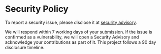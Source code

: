 # Security Policy

To report a security issue, please disclose it at [security advisory](https://github.com/KhronosGroup/glslang/security/advisories/new).

We will respond within 7 working days of your submission. If the issue is confirmed as a vulnerability, we will open a Security Advisory and acknowledge your contributions as part of it. This project follows a 90 day disclosure timeline.

